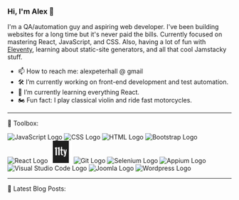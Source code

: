 ### Hi, I'm Alex 👋

I'm a QA/automation guy and aspiring web developer. I've been building websites for a long time but it's never paid the bills. Currently focused on mastering React, JavaScript, and CSS. Also, having a lot of fun with [Eleventy](https://www.11ty.dev/), learning about static-site generators, and all that cool Jamstacky stuff. 

- 📫  How to reach me: alexpeterhall @ gmail
- 🛠  I’m currently working on front-end development and test automation.
- 🚀  I’m currently learning everything React. 
- 🏍  Fun fact: I play classical violin and ride fast motorcycles.

---

🧰  Toolbox:

<img src="https://cdn.worldvectorlogo.com/logos/logo-javascript.svg" alt="JavaScript Logo" width="50" height="50"/> <img src="https://cdn.worldvectorlogo.com/logos/css3.svg" alt="CSS Logo" width="50" height="50"/> <img src="https://cdn.worldvectorlogo.com/logos/html5-1.svg" alt="HTML Logo" width="50" height="50"/> <img src="https://cdn.worldvectorlogo.com/logos/bootstrap-4.svg" alt="Bootstrap Logo" width="50" height="50"/> <img src="https://cdn.worldvectorlogo.com/logos/react-2.svg" alt="React Logo" width="50" height="50"/> <img src="https://github.com/devicons/devicon/blob/master/icons/eleventy/eleventy-original.svg" alt="Eleventy Logo" width="50" height="50"/> <img src="https://cdn.worldvectorlogo.com/logos/git-icon.svg" alt="Git Logo" width="50" height="50"/>  <img src="https://cdn.worldvectorlogo.com/logos/selenium-logo.svg" alt="Selenium Logo" width="50" height="50"/> <img src="https://cdn.worldvectorlogo.com/logos/appium.svg" alt="Appium Logo" width="50" height="50"/> <img src="https://cdn.worldvectorlogo.com/logos/visual-studio-code-1.svg" alt="Visual Studio Code Logo" width="50" height="50"/> <img src="https://cdn.worldvectorlogo.com/logos/joomla.svg" alt="Joomla Logo" width="50" height="50"/> <img src="https://cdn.worldvectorlogo.com/logos/wordpress-blue.svg" alt="Wordpress Logo" width="50" height="50"/> 

---

📝  Latest Blog Posts:

<!-- BLOG-POST-LIST:START -->
<!-- BLOG-POST-LIST:END -->
